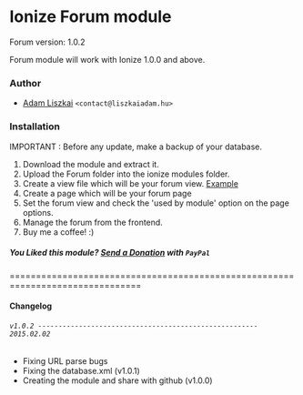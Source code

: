 Ionize Forum module
===============================================================================

Forum version: 1.0.2

Forum module will work with Ionize 1.0.0 and above.

### Author

* [Adam Liszkai](http://liszkaiadam.hu) `<contact@liszkaiadam.hu>`

### Installation

IMPORTANT : Before any update, make a backup of your database.

1. Download the module and extract it.
2. Upload the Forum folder into the ionize modules folder.
3. Create a view file which will be your forum view. [Example](https://github.com/adamos42/io_forum/wiki/Complete-example-of-usage)
4. Create a page which will be your forum page
5. Set the forum view and check the 'used by module' option on the page options.
6. Manage the forum from the frontend.
7. Buy me a coffee! :)

##### You Liked this module? [Send a Donation](https://www.paypal.com/cgi-bin/webscr?cmd=_donations&business=contact%40liszkaiadam%2ehu&lc=US&item_name=Adam%20Liszkai%20webdeveloper&item_number=io_forum&no_note=0&currency_code=USD&bn=PP%2dDonationsBF%3apaypal%2ddonate%2epng%3aNonHostedGuest) with `PayPal `
===============================================================================

#### Changelog

###### `v1.0.2 ------------------------------------------------------ 2015.02.02`
* Fixing URL parse bugs
* Fixing the database.xml (v1.0.1)
* Creating the module and share with github (v1.0.0)



